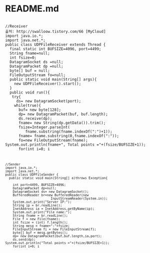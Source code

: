 # README.md


<code> 
//Receiver
출처: http://swalloow.tistory.com/66 [MyCloud]
import java.io.*;
import java.net.*;
public class UDPFileReceiver extends Thread {
  final static int BUFSIZE=4096, port=4499;
  String fname=null;
  int fsize=0;
  DatagramSocket ds =null;
  DatagramPacket dp =null;
  byte[] buf = null;
  FileOutputStream fo=null;
  public static void main(String[] args){
	new UDPFileReceiver().start();
  }
  public void run(){
   try{
	 ds= new DatagramSocket(port);
    while(true){
	  buf= new byte[128];
	  dp= new DatagramPacket(buf, buf.length);
	  ds.receive(dp);
	  fname= new String(dp.getData()).trim();
	  fsize=Integer.parseInt(
		 fname.substring(fname.indexOf(":")+1));
	  fname= fname.substring(0,fname.indexOf(":"));
	  fo=new FileOutputStream(fname);
System.out.println(fname+", Total points ="+(fsize/BUFSIZE+1));
	  for(int i=0; i<fsize; i+=BUFSIZE){
	    buf= new byte[BUFSIZE];
	    dp= new DatagramPacket(buf, buf.length);
	    ds.receive(dp);
	    fo.write(dp.getData());
if(i%(BUFSIZE*80)==0) System.out.println();
System.out.print(".");
	  }
	  int extra = fsize%BUFSIZE;
	  buf= new byte[extra];
	  dp= new DatagramPacket(buf,buf.length);
	  ds.receive(dp);
	  fo.write(dp.getData());
	  fo.close();
System.out.println("\n"+fname+" is received.");
     }
   }catch(SocketException e){
   }catch(IOException ex){	   
   }
  }
}
</code>

<pre><code> 
//Sender 
import java.io.*;
import java.net.*;
public class UDPFileSender {
  public static void main(String[] a)throws Exception{

	int port=4499, BUFSIZE=4096;
	DatagramPacket dp=null;
	DatagramSocket ds= new DatagramSocket();
	BufferedReader br=new BufferedReader(new
						InputStreamReader(System.in));
	System.out.print("Server IP:");
	String ip = br.readLine();
	InetAddress ia = InetAddress.getByName(ip);
	System.out.print("File name:");
	String fname = br.readLine();
	File f = new File(fname);
	int fsize = (int) f.length();
	String mesg = fname+":"+fsize;
	FileInputStream fi = new FileInputStream(f);
	byte[] buf = mesg.getBytes();
	dp= new DatagramPacket(buf,buf.length,ia,port);
	ds.send(dp);
System.out.println("Total points ="+(fsize/BUFSIZE+1));
	for(int i=0; i<fsize; i+=BUFSIZE){
	  Thread.sleep(20);
	  buf= new byte[BUFSIZE];
	  fi.read(buf);
	  dp= new DatagramPacket(buf, buf.length,ia,port);
	  ds.send(dp);
if(i%(BUFSIZE*80)==0) System.out.println();
System.out.print(".");
	}
	int extra = fsize % BUFSIZE;
	buf = new byte[extra];
	fi.read(buf);
	dp= new DatagramPacket(buf, buf.length,ia,port);
	ds.send(dp);
	fi.close();
  }
}</code></pre>
